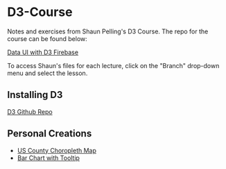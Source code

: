 # D3-Course

Notes and exercises from Shaun Pelling's D3 Course. The repo for the course can be found below:

[Data UI with D3 Firebase](https://github.com/iamshaunjp/data-ui-with-d3-firebase)

To access Shaun's files for each lecture, click on the "Branch" drop-down menu and select the lesson. 

## Installing D3

[D3 Github Repo](https://github.com/d3/d3)


## Personal Creations

* [US County Choropleth Map](https://hjhuney.github.io/D3-Course/Playground/Maps/dentalMapResize.html)
* [Bar Chart with Tooltip](https://hjhuney.github.io/D3-Course/Playground/SEC/index.html)
